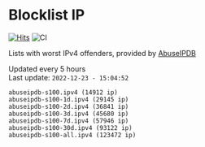 # Blocklist IP

[![Hits](https://hits.seeyoufarm.com/api/count/incr/badge.svg?url=https%3A%2F%2Fgithub.com%2Fborestad%2Fblocklist-ip%2F&count_bg=%2379C83D&title_bg=%23555555&icon=&icon_color=%23E7E7E7&title=hits&edge_flat=false)](https://hits.seeyoufarm.com)  ![CI](https://img.shields.io/github/workflow/status/borestad/blocklist-ip/CI?style=flat-square)

Lists with worst IPv4 offenders, provided by [AbuseIPDB](https://www.abuseipdb.com/)

<!-- FOOTER-PLACEHOLDER -->
Updated every 5 hours<br>
Last update: `2022-12-23 - 15:04:52`
```
abuseipdb-s100.ipv4 (14912 ip)
abuseipdb-s100-1d.ipv4 (29145 ip)
abuseipdb-s100-2d.ipv4 (36841 ip)
abuseipdb-s100-3d.ipv4 (45680 ip)
abuseipdb-s100-7d.ipv4 (57946 ip)
abuseipdb-s100-30d.ipv4 (93122 ip)
abuseipdb-s100-all.ipv4 (123472 ip)
```
